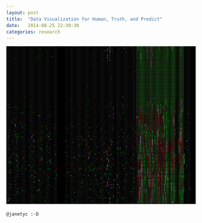 ```yaml
---
layout: post
title:  "Data Visualization for Human, Truth, and Predict"
date:   2014-08-25 22:30:30
categories: research
---
```

![Image of Data Visualization](./pics/human_predict_truth_20140825.png)

`@janetyc :-D`
